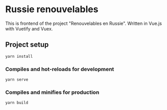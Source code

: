 # Russie renouvelables

This is frontend of the project "Renouvelables en Russie". Written in Vue.js with Vuetify and Vuex.


## Project setup
```
yarn install
```

### Compiles and hot-reloads for development
```
yarn serve
```

### Compiles and minifies for production
```
yarn build
```

